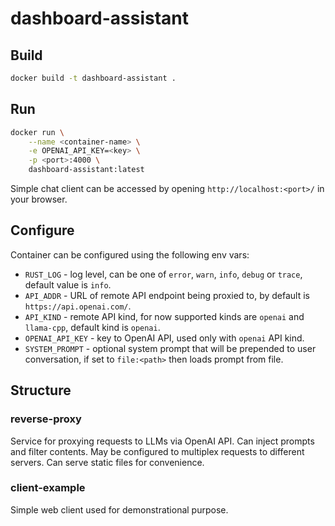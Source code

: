 # dashboard-assistant

## Build

```sh
docker build -t dashboard-assistant .
```

## Run

```sh
docker run \
    --name <container-name> \
    -e OPENAI_API_KEY=<key> \
    -p <port>:4000 \
    dashboard-assistant:latest
```

Simple chat client can be accessed by opening `http://localhost:<port>/` in your browser.

## Configure

Container can be configured using the following env vars:

+ `RUST_LOG` - log level, can be one of `error`, `warn`, `info`, `debug` or `trace`, default value is `info`.
+ `API_ADDR` - URL of remote API endpoint being proxied to, by default is `https://api.openai.com/`.
+ `API_KIND` - remote API kind, for now supported kinds are `openai` and `llama-cpp`, default kind is `openai`.
+ `OPENAI_API_KEY` - key to OpenAI API, used only with `openai` API kind.
+ `SYSTEM_PROMPT` - optional system prompt that will be prepended to user conversation, if set to `file:<path>` then loads prompt from file.

## Structure

### reverse-proxy

Service for proxying requests to LLMs via OpenAI API.
Can inject prompts and filter contents.
May be configured to multiplex requests to different servers.
Can serve static files for convenience.

### client-example

Simple web client used for demonstrational purpose.
